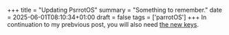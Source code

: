 +++
title = "Updating PsrrotOS"
summary = "Something to remember."
date = 2025-06-01T08:10:34+01:00
draft = false
tags = ['parrotOS']
+++
In continuation to my prebvious post, you will also need [the new keys](https://www.parrotsec.org/blog/2025-01-11-parrot-gpg-keys/).
